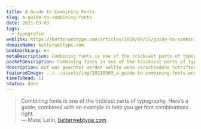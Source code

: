 ```yaml
---
title: A Guide to Combining Fonts
slug: a-guide-to-combining-fonts
date: 2021-03-03
tags:
  - typografie
weblink: https://betterwebtype.com/articles/2018/08/15/guide-to-combining-fonts/
domainName: betterwebtype.com
bookmarkLang: en
metaDescription: Combining fonts is one of the trickiest parts of typography. Here’s a guide, combined with an example to help you get font combinations right.
pocketDescription: Combining fonts is one of the trickiest parts of typography. Here’s a guide, combined with an example to help you get font combinations right. This guide is based on chapter 5 from the book Better Web Typography for a Better Web by Matej Latin.
description: Auf was geachtet werden sollte wenn verschiedene Schriften miteinander kombiniert werden.
featuredImage: ../../assets/img/20210303_a-guide-to-combining-fonts.png
timeToRead: 11
status: done
---
```

<blockquote>Combining fonts is one of the trickiest parts of typography. Here’s a guide, combined with an example to help you get font combinations right.
<footer>— Matej Latin, <a href="https://betterwebtype.com/articles/2018/08/15/guide-to-combining-fonts/">betterwebtype.com</a></footer></blockquote>
